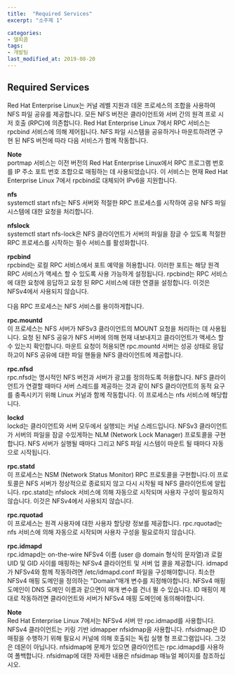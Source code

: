 ```yaml
---
title:  "Required Services"
excerpt: "소주제 1"

categories:
- 델피콤
tags:
- 개발팀
last_modified_at: 2019-08-20
---
```


## Required Services
Red Hat Enterprise Linux는 커널 레벨 지원과 데몬 프로세스의 조합을 사용하여 NFS 파일 공유를 제공합니다. 모든 NFS 버전은 클라이언트와 서버 간의 원격 프로 시저 호출 (RPC)에 의존합니다. Red Hat Enterprise Linux 7에서 RPC 서비스는 rpcbind 서비스에 의해 제어됩니다. NFS 파일 시스템을 공유하거나 마운트하려면 구현 된 NFS 버전에 따라 다음 서비스가 함께 작동합니다.

**Note**   
portmap 서비스는 이전 버전의 Red Hat Enterprise Linux에서 RPC 프로그램 번호를 IP 주소 포트 번호 조합으로 매핑하는 데 사용되었습니다. 이 서비스는 현재 Red Hat Enterprise Linux 7에서 rpcbind로 대체되어 IPv6을 지원합니다.

**nfs**   
systemctl start nfs는 NFS 서버와 적절한 RPC 프로세스를 시작하여 공유 NFS 파일 시스템에 대한 요청을 처리합니다.

**nfslock**   
systemctl start nfs-lock은 NFS 클라이언트가 서버의 파일을 잠글 수 있도록 적절한 RPC 프로세스를 시작하는 필수 서비스를 활성화합니다.

**rpcbind**   
rpcbind는 로컬 RPC 서비스에서 포트 예약을 허용합니다. 이러한 포트는 해당 원격 RPC 서비스가 액세스 할 수 있도록 사용 가능하게 설정됩니다. rpcbind는 RPC 서비스에 대한 요청에 응답하고 요청 된 RPC 서비스에 대한 연결을 설정합니다. 이것은 NFSv4에서 사용되지 않습니다.

다음 RPC 프로세스는 NFS 서비스를 용이하게합니다.

**rpc.mountd**   
이 프로세스는 NFS 서버가 NFSv3 클라이언트의 MOUNT 요청을 처리하는 데 사용됩니다. 요청 된 NFS 공유가 NFS 서버에 의해 현재 내보내지고 클라이언트가 액세스 할 수 있는지 확인합니다. 마운트 요청이 허용되면 rpc.mountd 서버는 성공 상태로 응답하고이 NFS 공유에 대한 파일 핸들을 NFS 클라이언트에 제공합니다.

**rpc.nfsd**   
rpc.nfsd는 명시적인 NFS 버전과 서버가 광고를 정의하도록 허용합니다. NFS 클라이언트가 연결할 때마다 서버 스레드를 제공하는 것과 같이 NFS 클라이언트의 동적 요구를 충족시키기 위해 Linux 커널과 함께 작동합니다. 이 프로세스는 nfs 서비스에 해당합니다.

**lockd**   
lockd는 클라이언트와 서버 모두에서 실행되는 커널 스레드입니다. NFSv3 클라이언트가 서버의 파일을 잠글 수있게하는 NLM (Network Lock Manager) 프로토콜을 구현합니다. NFS 서버가 실행될 때마다 그리고 NFS 파일 시스템이 마운트 될 때마다 자동으로 시작됩니다.

**rpc.statd**   
이 프로세스는 NSM (Network Status Monitor) RPC 프로토콜을 구현합니다.이 프로토콜은 NFS 서버가 정상적으로 종료되지 않고 다시 시작될 때 NFS 클라이언트에 알립니다. rpc.statd는 nfslock 서비스에 의해 자동으로 시작되며 사용자 구성이 필요하지 않습니다. 이것은 NFSv4에서 사용되지 않습니다.

**rpc.rquotad**   
이 프로세스는 원격 사용자에 대한 사용자 할당량 정보를 제공합니다. rpc.rquotad는 nfs 서비스에 의해 자동으로 시작되며 사용자 구성을 필요로하지 않습니다.

**rpc.idmapd**   
rpc.idmapd는 on-the-wire NFSv4 이름 (user @ domain 형식의 문자열)과 로컬 UID 및 GID 사이를 매핑하는 NFSv4 클라이언트 및 서버 업 콜을 제공합니다. idmapd가 NFSv4와 함께 작동하려면 /etc/idmapd.conf 파일을 구성해야합니다. 최소한 NFSv4 매핑 도메인을 정의하는 "Domain"매개 변수를 지정해야합니다. NFSv4 매핑 도메인이 DNS 도메인 이름과 같으면이 매개 변수를 건너 뛸 수 있습니다. ID 매핑이 제대로 작동하려면 클라이언트와 서버가 NFSv4 매핑 도메인에 동의해야합니다.

**Note**  
Red Hat Enterprise Linux 7에서는 NFSv4 서버 만 rpc.idmapd를 사용합니다. NFSv4 클라이언트는 키링 기반 idmapper nfsidmap을 사용합니다. nfsidmap은 ID 매핑을 수행하기 위해 필요시 커널에 의해 호출되는 독립 실행 형 프로그램입니다. 그것은 데몬이 아닙니다. nfsidmap에 문제가 있으면 클라이언트는 rpc.idmapd를 사용하여 폴백합니다. nfsidmap에 대한 자세한 내용은 nfsidmap 매뉴얼 페이지를 참조하십시오.

